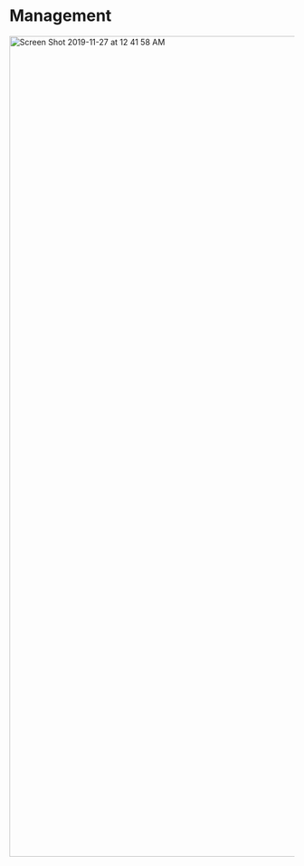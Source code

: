 # Management

<img width="1448" alt="Screen Shot 2019-11-27 at 12 41 58 AM" src="https://user-images.githubusercontent.com/33794732/69648514-d01ae980-10ae-11ea-9db7-8e1b5b41fdb0.png">
